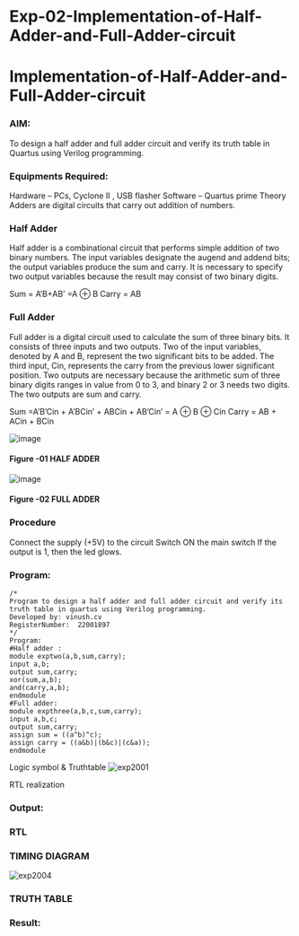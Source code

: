 # Exp-02-Implementation-of-Half-Adder-and-Full-Adder-circuit

# Implementation-of-Half-Adder-and-Full-Adder-circuit
### AIM:
To design a half adder and full adder circuit and verify its truth table in Quartus using Verilog programming.

### Equipments Required:
Hardware – PCs, Cyclone II , USB flasher
Software – Quartus prime
Theory
Adders are digital circuits that carry out addition of numbers.

### Half Adder
Half adder is a combinational circuit that performs simple addition of two binary numbers. The input variables designate the augend and addend bits; the output variables produce the sum and carry. It is necessary to specify two output variables because the result may consist of two binary digits.

Sum = A’B+AB’ =A ⊕ B Carry = AB

### Full Adder
Full adder is a digital circuit used to calculate the sum of three binary bits. It consists of three inputs and two outputs. Two of the input variables, denoted by A and B, represent the two significant bits to be added. The third input, Cin, represents the carry from the previous lower significant position. Two outputs are necessary because the arithmetic sum of three binary digits ranges in value from 0 to 3, and binary 2 or 3 needs two digits. The two outputs are sum and carry.

Sum =A’B’Cin + A’BCin’ + ABCin + AB’Cin’ = A ⊕ B ⊕ Cin Carry = AB + ACin + BCin

 ![image](https://user-images.githubusercontent.com/36288975/163552156-a13e5a56-c638-4110-97d9-8896907c8d25.png)

#### Figure -01 HALF ADDER 


![image](https://user-images.githubusercontent.com/36288975/163552057-b3547877-6d07-45b4-b7e0-bcfebfad9e1d.png)

#### Figure -02 FULL ADDER 

### Procedure

Connect the supply (+5V) to the circuit
Switch ON the main switch
If the output is 1, then the led glows.

### Program:
```
/*
Program to design a half adder and full adder circuit and verify its truth table in quartus using Verilog programming.
Developed by: vinush.cv
RegisterNumber:  22001897
*/
Program:
#Half adder :
module exptwo(a,b,sum,carry);
input a,b;
output sum,carry;
xor(sum,a,b);
and(carry,a,b);
endmodule
#Full adder:
module expthree(a,b,c,sum,carry);
input a,b,c;
output sum,carry;
assign sum = ((a^b)^c);
assign carry = ((a&b)|(b&c)|(c&a));
endmodule
```
Logic symbol & Truthtable
![exp2001](https://user-images.githubusercontent.com/113975318/210370959-51311939-a22c-49ca-ba51-0857ef373dcc.jpg)

RTL realization


### Output:
### RTL

### TIMING DIAGRAM
![exp2004](https://user-images.githubusercontent.com/113975318/210371270-ae141754-93e3-4bf3-8035-dabaa478bce7.png)



### TRUTH TABLE 

### Result:
